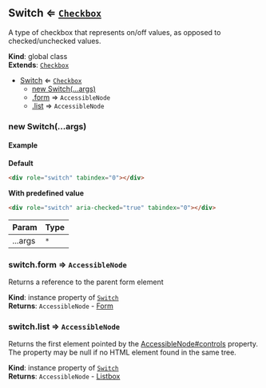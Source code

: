 
<base href="//D:/Personal/autotility/docs/">
<link rel="stylesheet" href="./dist/style.css" />
<a name="Switch"></a>

## Switch ⇐ [<code>Checkbox</code>](#Checkbox)
A type of checkbox that represents on/off values, as opposed to checked/unchecked values.

**Kind**: global class  
**Extends**: [<code>Checkbox</code>](#Checkbox)  

* [Switch](#Switch) ⇐ [<code>Checkbox</code>](#Checkbox)
    * [new Switch(...args)](#new_Switch_new)
    * [.form](#Input+form) ⇒ <code>AccessibleNode</code>
    * [.list](#Input+list) ⇒ <code>AccessibleNode</code>

<a name="new_Switch_new"></a>

### new Switch(...args)
#### Example

**Default**

<div role="switch" tabindex="0"></div>

```html
<div role="switch" tabindex="0"></div>
```

**With predefined value**

<div role="switch" aria-checked="true" tabindex="0"></div>

```html
<div role="switch" aria-checked="true" tabindex="0"></div>
```


| Param | Type |
| --- | --- |
| ...args | <code>\*</code> | 

<a name="Input+form"></a>

### switch.form ⇒ <code>AccessibleNode</code>
Returns a reference to the parent form element

**Kind**: instance property of [<code>Switch</code>](#Switch)  
**Returns**: <code>AccessibleNode</code> - [Form](#Form)  
<a name="Input+list"></a>

### switch.list ⇒ <code>AccessibleNode</code>
Returns the first element pointed by the [AccessibleNode#controls](AccessibleNode#controls) property.
The property may be null if no HTML element found in the same tree.

**Kind**: instance property of [<code>Switch</code>](#Switch)  
**Returns**: <code>AccessibleNode</code> - [Listbox](Listbox)  

<script src="./dist/bundle.js" /></script>
		